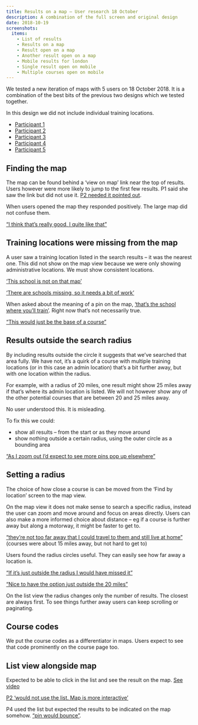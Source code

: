 ```yaml
---
title: Results on a map – User research 18 October
description: A combination of the full screen and original design
date: 2018-10-19
screenshots:
  items:
    - List of results
    - Results on a map
    - Result open on a map
    - Another result open on a map
    - Mobile results for london
    - Single result open on mobile
    - Multiple courses open on mobile
---
```


We tested a new iteration of maps with 5 users on 18 October 2018. It is a combination of the best bits of the previous two designs which we tested together.

In this design we did not include individual training locations.

- [Participant 1](https://lookback.io/watch/68a6mf8m44LkpWCa5)
- [Participant 2](https://lookback.io/watch/LEWcbDNA9pqwofRsv)
- [Participant 3](https://lookback.io/watch/Ajn7TA3rYjADXkBFh)
- [Participant 4](https://lookback.io/watch/Q4jwCGjsSPdCWxLep)
- [Participant 5](https://lookback.io/watch/ubmQNAZGpgQr4rFNu)

## Finding the map

The map can be found behind a ‘view on map’ link near the top of results. Users however were more likely to jump to the first few results. P1 said she saw the link but did not use it. [P2 needed it pointed out](https://lookback.io/watch/LEWcbDNA9pqwofRsv?t=12m14.75s).

When users opened the map they responded positively. The large map did not confuse them.

[“I think that’s really good, I quite like that”](https://lookback.io/watch/Q4jwCGjsSPdCWxLep?t=21m55.64s)

## Training locations were missing from the map

A user saw a training location listed in the search results – it was the nearest one. This did not show on the map view because we were only showing administrative locations. We must show consistent locations.

[‘This school is not on that map’](https://lookback.io/watch/68a6mf8m44LkpWCa5?t=24m54.2s-26m11.1s)

[‘There are schools missing, so it needs a bit of work’](https://lookback.io/watch/68a6mf8m44LkpWCa5?t=47m9.94s)

When asked about the meaning of a pin on the map, [‘that’s the school where you’ll train’](https://lookback.io/watch/68a6mf8m44LkpWCa5?t=38m49.18s). Right now that’s not necessarily true.

[“This would just be the base of a course”](https://lookback.io/watch/Q4jwCGjsSPdCWxLep?t=22m24.59s)

## Results outside the search radius

By including results outside the circle it suggests that we’ve searched that area fully. We have not, it’s a quirk of a course with multiple training locations (or in this case an admin location) that’s a bit further away, but with one location within the radius.

For example, with a radius of 20 miles, one result might show 25 miles away if that’s where its admin location is listed. We will not however show any of the other potential courses that are between 20 and 25 miles away.

No user understood this. It is misleading.

To fix this we could:

- show all results – from the start or as they move around
- show nothing outside a certain radius, using the outer circle as a bounding area

[“As I zoom out I’d expect to see more pins pop up elsewhere”](https://lookback.io/watch/LEWcbDNA9pqwofRsv?t=27m38.29s)

## Setting a radius

The choice of how close a course is can be moved from the ‘Find by location’ screen to the map view.

On the map view it does not make sense to search a specific radius, instead the user can zoom and move around and focus on areas directly. Users can also make a more informed choice about distance – eg if a course is further away but along a motorway, it might be faster to get to.

[“they’re not too far away that I could travel to them and still live at home”](https://lookback.io/watch/LEWcbDNA9pqwofRsv?t=14m10s) (courses were about 15 miles away, but not hard to get to)

Users found the radius circles useful. They can easily see how far away a location is.

[“If it’s just outside the radius I would have missed it”](https://lookback.io/watch/68a6mf8m44LkpWCa5?t=31m46s)

[“Nice to have the option just outside the 20 miles”](https://lookback.io/watch/LEWcbDNA9pqwofRsv?t=15m44.06s)

On the list view the radius changes only the number of results. The closest are always first. To see things further away users can keep scrolling or paginating.

## Course codes

We put the course codes as a differentiator in maps. Users expect to see that code prominently on the course page too.

## List view alongside map

Expected to be able to click in the list and see the result on the map. [See video](https://lookback.io/watch/68a6mf8m44LkpWCa5?t=39m29s)

[P2 ‘would not use the list. Map is more interactive’](https://lookback.io/watch/LEWcbDNA9pqwofRsv?t=31m24.52s)

P4 used the list but expected the results to be indicated on the map somehow. [“pin would bounce”](https://lookback.io/watch/Q4jwCGjsSPdCWxLep?t=23m44s).
